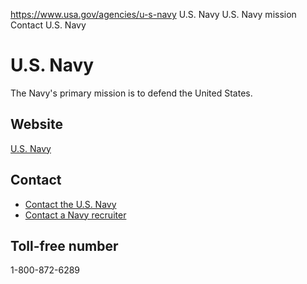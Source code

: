 

https://www.usa.gov/agencies/u-s-navy
U.S. Navy
U.S. Navy mission
Contact U.S. Navy

U.S. Navy
=========

The Navy's primary mission is to defend the United States.

Website
-------

[U.S. Navy](https://www.navy.mil/)

Contact
-------

* [Contact the U.S. Navy](https://www.navy.mil/Resources/Contact-Us/)
* [Contact a Navy recruiter](https://www.navy.com/contact)

Toll-free number
----------------

1-800-872-6289
